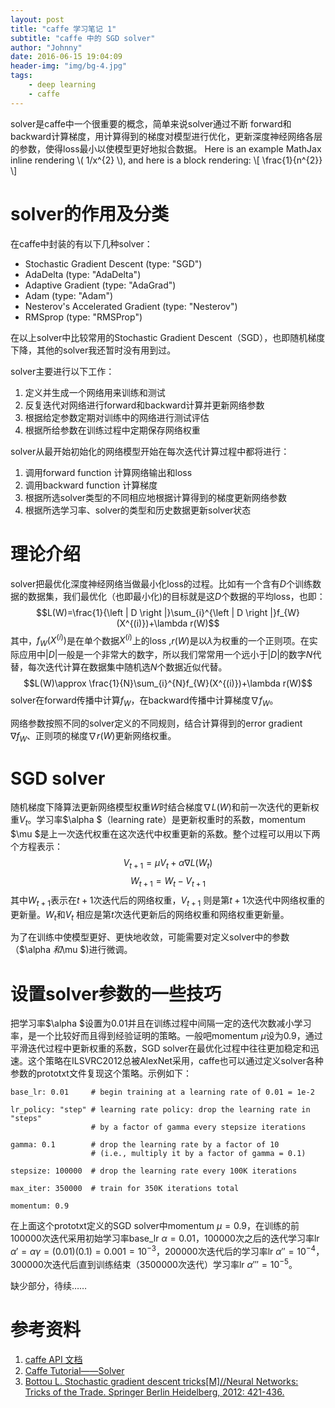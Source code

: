 ```yaml
---
layout: post
title: "caffe 学习笔记 1"
subtitle: "caffe 中的 SGD solver"
author: "Johnny"
date: 2016-06-15 19:04:09
header-img: "img/bg-4.jpg"
tags: 
    - deep learning
    - caffe
---
```



solver是caffe中一个很重要的概念，简单来说solver通过不断 forward和backward计算梯度，用计算得到的梯度对模型进行优化，更新深度神经网络各层的参数，使得loss最小以使模型更好地拟合数据。
Here is an example MathJax inline rendering \\( 1/x^{2} \\), and here is a block rendering: 
\\[ \frac{1}{n^{2}} \\]

# solver的作用及分类 #


在caffe中封装的有以下几种solver：

 - Stochastic Gradient Descent (type: "SGD")
 - AdaDelta (type: "AdaDelta")
 - Adaptive Gradient (type: "AdaGrad")
 - Adam (type: "Adam")
 - Nesterov's Accelerated Gradient (type: "Nesterov")
 - RMSprop (type: "RMSProp")

在以上solver中比较常用的Stochastic Gradient Descent（SGD），也即随机梯度下降，其他的solver我还暂时没有用到过。

solver主要进行以下工作：

 1. 定义并生成一个网络用来训练和测试
 2. 反复迭代对网络进行forward和backward计算并更新网络参数
 3. 根据给定参数定期对训练中的网络进行测试评估
 4. 根据所给参数在训练过程中定期保存网络权重

solver从最开始初始化的网络模型开始在每次迭代计算过程中都将进行：

 1. 调用forward function 计算网络输出和loss
 2. 调用backward function 计算梯度
 3. 根据所选solver类型的不同相应地根据计算得到的梯度更新网络参数
 4. 根据所选学习率、solver的类型和历史数据更新solver状态
 
 

# 理论介绍 #

solver把最优化深度神经网络当做最小化loss的过程。比如有一个含有$D$个训练数据的数据集，我们最优化（也即最小化)的目标就是这$D$个数据的平均loss，也即：
$$L(W)=\frac{1}{\left | D \right |}\sum_{i}^{\left | D \right |}f_{W}(X^{(i)})+\lambda r(W)$$
其中，$f_{W}(X^{(i)})$是在单个数据$X^{(i)}$上的loss ,$r(W)$是以$\lambda$为权重的一个正则项。在实际应用中${\left | D \right |}$一般是一个非常大的数字，所以我们常常用一个远小于${\left | D \right |}$的数字$N$代替，每次迭代计算在数据集中随机选$N$个数据近似代替。
$$L(W)\approx \frac{1}{N}\sum_{i}^{N}f_{W}(X^{(i)})+\lambda r(W)$$
 solver在forward传播中计算$f_{W}$，在backward传播中计算梯度$\nabla f_{W}$。
 
 网络参数按照不同的solver定义的不同规则，结合计算得到的error gradient $\nabla f_{W}$、正则项的梯度$\nabla r(W)$更新网络权重。

# SGD solver #


随机梯度下降算法更新网络模型权重$W$时结合梯度$\nabla L(W)$和前一次迭代的更新权重$V_t$。学习率$\alpha $（learning rate）是更新权重时的系数，momentum $\mu $是上一次迭代权重在这次迭代中权重更新的系数。整个过程可以用以下两个方程表示：
$$V_{t+1} = \mu V_t + \alpha \nabla L(W_t)$$
$$W_{t+1} = W_t - V_{t+1}$$
其中$W_{t+1}$表示在$t+1$次迭代后的网络权重，$V_{t+1}$ 则是第$t+1$次迭代中网络权重的更新量。$W_{t}$和$V_{t}$ 相应是第$t$次迭代更新后的网络权重和网络权重更新量。

为了在训练中使模型更好、更快地收敛，可能需要对定义solver中的参数（$\alpha $和$\mu $)进行微调。

# 设置solver参数的一些技巧 #


把学习率$\alpha $设置为0.01并且在训练过程中间隔一定的迭代次数减小学习率，是一个比较好而且得到经验证明的策略。一般吧momentum $\mu$设为0.9，通过平滑迭代过程中更新权重的系数，SGD solver在最优化过程中往往更加稳定和迅速。这个策略在ILSVRC2012总被AlexNet采用，caffe也可以通过定义solver各种参数的prototxt文件复现这个策略。示例如下：

```
base_lr: 0.01     # begin training at a learning rate of 0.01 = 1e-2

lr_policy: "step" # learning rate policy: drop the learning rate in "steps"
                  # by a factor of gamma every stepsize iterations

gamma: 0.1        # drop the learning rate by a factor of 10
                  # (i.e., multiply it by a factor of gamma = 0.1)

stepsize: 100000  # drop the learning rate every 100K iterations

max_iter: 350000  # train for 350K iterations total

momentum: 0.9
```

在上面这个prototxt定义的SGD solver中momentum $\mu=0.9$，在训练的前100000次迭代采用初始学习率base_lr $\alpha=0.01$，100000次之后的迭代学习率lr $\alpha' = \alpha \gamma = (0.01) (0.1) = 0.001 = 10^{-3}$，200000次迭代后的学习率lr $\alpha'' = 10^{-4}$，300000次迭代后直到训练结束（3500000次迭代）学习率lr $\alpha''' = 10^{-5}$。

缺少部分，待续……

# 参考资料 #
1. [caffe API 文档](http://caffe.berkeleyvision.org/doxygen/classcaffe_1_1Solver.html)
1. [Caffe Tutorial——Solver](http://caffe.berkeleyvision.org/tutorial/solver.html)
1. [Bottou L. Stochastic gradient descent tricks[M]//Neural Networks: Tricks of the Trade. Springer Berlin Heidelberg, 2012: 421-436.](http://link.springer.com/chapter/10.1007/978-3-642-35289-8_25)

